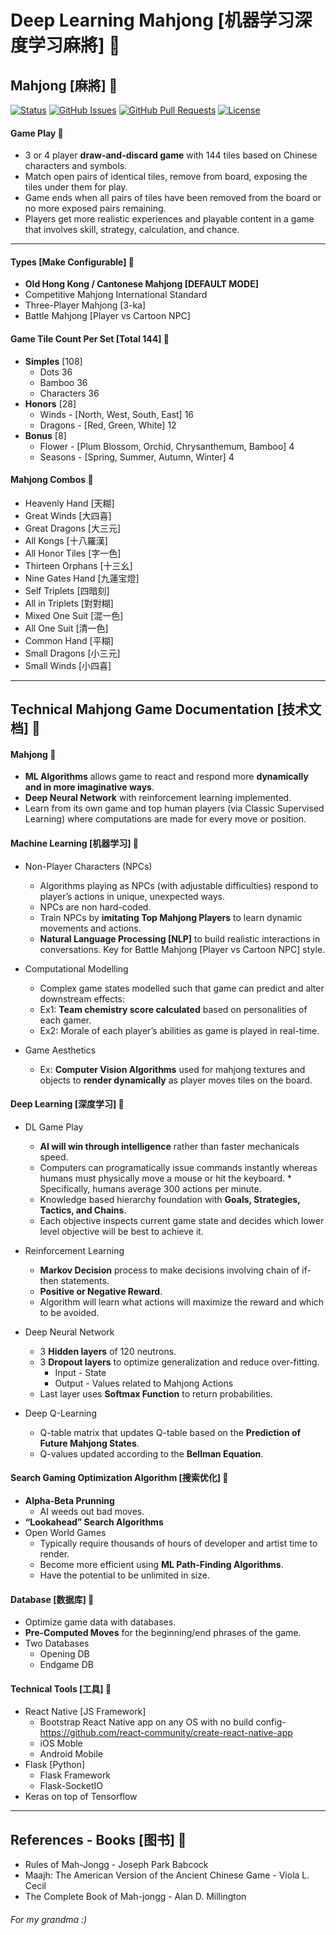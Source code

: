 # Deep Learning Mahjong [机器学习深度学习麻將] &#x1F534;

## Mahjong [麻將] &#x1F534;

<div>
  
  [![Status](https://img.shields.io/badge/status-work--in--progress-success.svg)]()
  [![GitHub Issues](https://img.shields.io/github/issues/lucylow/Deep-Learning-Mahjong---.svg)](https://github.com/lucylow/Deep-Learning-Mahjong---/issues)
  [![GitHub Pull Requests](https://img.shields.io/github/issues-pr/lucylow/Deep-Learning-Mahjong---.svg)](https://github.com/lucylow/Deep-Learning-Mahjong---/pulls)
  [![License](https://img.shields.io/bower/l/bootstrap)]()

</div>

#### Game Play &#x1F53B;
* 3 or 4 player **draw-and-discard game** with 144 tiles based on Chinese characters and symbols.
* Match open pairs of identical tiles, remove from board, exposing the tiles under them for play. 
* Game ends when all pairs of tiles have been removed from the board or no more exposed pairs remaining.
* Players get more realistic experiences and playable content in a game that involves skill, strategy, calculation, and chance.

---

#### Types [Make Configurable] &#x1F534;
* **Old Hong Kong / Cantonese Mahjong [DEFAULT MODE]**
* Competitive Mahjong International Standard
* Three-Player Mahjong [3-ka]
* Battle Mahjong [Player vs Cartoon NPC]


#### Game Tile Count Per Set [Total 144] &#x1F53B;
* **Simples** [108]
    * Dots 36
    * Bamboo 36
    * Characters 36
* **Honors** [28]
    * Winds - [North, West, South, East] 16
    * Dragons - [Red, Green, White] 12
* **Bonus** [8]
    * Flower - [Plum Blossom, Orchid, Chrysanthemum, Bamboo] 4
    * Seasons - [Spring, Summer, Autumn, Winter] 4


#### Mahjong Combos &#x1F53B;
* Heavenly Hand [天糊]
* Great Winds [大四喜]
* Great Dragons [大三元]
* All Kongs [十八羅漢]
* All Honor Tiles [字一色]
* Thirteen Orphans [十三幺]
* Nine Gates Hand [九蓮宝燈]
* Self Triplets [四暗刻]
* All in Triplets [對對糊]
* Mixed One Suit [混一色]
* All One Suit [清一色]
* Common Hand [平糊]
* Small Dragons [小三元]
* Small Winds [小四喜]

--- 

## Technical Mahjong Game Documentation [技术文档] &#x1F534;

#### Mahjong &#x1F53B;
* **ML Algorithms** allows game to react and respond more **dynamically and in more imaginative ways**. 
* **Deep Neural Network** with reinforcement learning implemented. 
* Learn from its own game and top human players (via Classic Supervised Learning) where computations are made for every move or position.


#### Machine Learning [机器学习] &#x1F53B;
* Non-Player Characters (NPCs)
   * Algorithms playing as NPCs (with adjustable difficulties) respond to player’s actions in unique, unexpected ways. 
   * NPCs are non hard-coded. 
   * Train NPCs by **imitating Top Mahjong Players** to learn dynamic movements and actions.
   * **Natural Language Processing [NLP]** to build realistic interactions in conversations. Key for Battle Mahjong [Player vs Cartoon NPC] style. 

* Computational Modelling 
   * Complex game states modelled such that game can predict and alter downstream effects:
   * Ex1: **Team chemistry score calculated** based on personalities of each gamer. 
   * Ex2: Morale of each player’s abilities as game is played in real-time.
   
* Game Aesthetics
   * Ex: **Computer Vision Algorithms** used for mahjong textures and objects to **render dynamically** as player moves tiles on the board.


#### Deep Learning [深度学习] &#x1F53B;

* DL Game Play
   * **AI will win through intelligence** rather than faster mechanicals speed.
   * Computers can programatically issue commands instantly whereas humans must physically move a mouse or hit the keyboard.      * Specifically, humans average 300 actions per minute.
   * Knowledge based hierarchy foundation with **Goals, Strategies, Tactics, and Chains**. 
   * Each objective inspects current game state and decides which lower level objective will be best to achieve it. 

* Reinforcement Learning
   * **Markov Decision** process to make decisions involving chain of if-then statements. 
   * **Positive or Negative Reward**. 
   * Algorithm will learn what actions will maximize the reward and which to be avoided.
   
* Deep Neural Network
   * 3 **Hidden layers** of 120 neutrons.
   * 3 **Dropout layers** to optimize generalization and reduce over-fitting.
      * Input - State
      * Output - Values related to Mahjong Actions
   * Last layer uses **Softmax Function** to return probabilities.
   
* Deep Q-Learning
   * Q-table matrix that updates Q-table based on the **Prediction of Future Mahjong States**.
   * Q-values updated according to the **Bellman Equation**.
   

#### Search Gaming Optimization Algorithm [搜索优化] &#x1F53B;
* **Alpha-Beta Prunning**
   * AI weeds out bad moves.
* **“Lookahead” Search Algorithms**
* Open World Games 
   * Typically require thousands of hours of developer and artist time to render.
   * Become more efficient using **ML Path-Finding Algorithms**.
   * Have the potential to be unlimited in size.


#### Database [数据库] &#x1F534;
* Optimize game data with databases.
* **Pre-Computed Moves** for the beginning/end phrases of the game.
* Two Databases
   * Opening DB
   * Endgame DB 


#### Technical Tools [工具] &#x1F534;
* React Native [JS Framework]
   * Bootstrap React Native app on any OS with no build config- https://github.com/react-community/create-react-native-app
   * iOS Moble
   * Android Mobile
* Flask [Python]
   * Flask Framework
   * Flask-SocketIO
* Keras on top of Tensorflow

--- 

## References - Books [图书] &#x1F534;
* Rules of Mah-Jongg - Joseph Park Babcock
* Maajh: The American Version of the Ancient Chinese Game - Viola L. Cecil
* The Complete Book of Mah-jongg - Alan D. Millington

###### For my grandma :)





